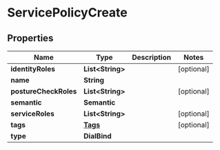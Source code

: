 

# ServicePolicyCreate


## Properties

| Name | Type | Description | Notes |
|------------ | ------------- | ------------- | -------------|
|**identityRoles** | **List&lt;String&gt;** |  |  [optional] |
|**name** | **String** |  |  |
|**postureCheckRoles** | **List&lt;String&gt;** |  |  [optional] |
|**semantic** | **Semantic** |  |  |
|**serviceRoles** | **List&lt;String&gt;** |  |  [optional] |
|**tags** | [**Tags**](Tags.md) |  |  [optional] |
|**type** | **DialBind** |  |  |



